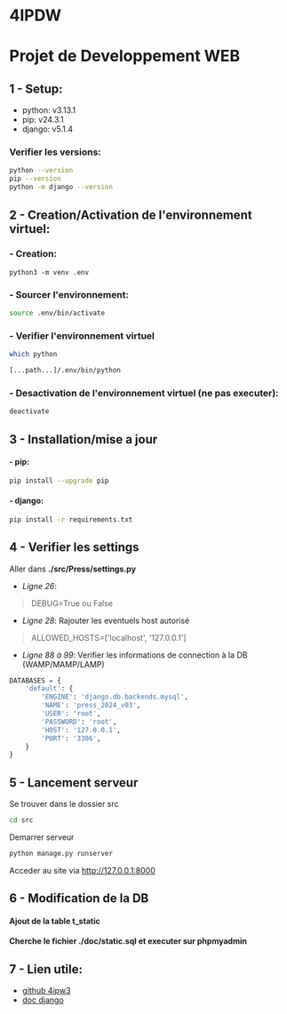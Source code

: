 # 4IPDW
# Projet de Developpement WEB
## 1 - Setup:
- python: v3.13.1
- pip: v24.3.1
- django: v5.1.4
### Verifier les versions:
```bash
python --version
pip --version
python -m django --version
```
## 2 - Creation/Activation de l'environnement virtuel:
### - Creation:
```
python3 -m venv .env
```
### - Sourcer l'environnement:
```bash
source .env/bin/activate
```
### - Verifier l'environnement virtuel
```bash
which python

[...path...]/.env/bin/python
```
### - Desactivation de l'environnement virtuel (ne pas executer):
```bash
deactivate
```
## 3 - Installation/mise a jour
#### - pip:
```bash
pip install --upgrade pip
```
#### - django:
```bash
pip install -r requirements.txt
```
## 4 - Verifier les settings
Aller dans **./src/Press/settings.py**
- *Ligne 26*: 
>DEBUG=True ou False
- *Ligne 28*: 
Rajouter les eventuels host autorisé
>ALLOWED_HOSTS=['localhost', '127.0.0.1'] 
- *Ligne 88 à 99*: Verifier les informations de connection à la DB (WAMP/MAMP/LAMP)
```python
DATABASES = {
    'default': {
        'ENGINE': 'django.db.backends.mysql',
        'NAME': 'press_2024_v03',
        'USER': 'root',
        'PASSWORD': 'root',
        'HOST': '127.0.0.1',
        'PORT': '3306',
    }
}
```
## 5 - Lancement serveur
Se trouver dans le dossier src
```bash
cd src
```
Demarrer serveur
```bash
python manage.py runserver
```
Acceder au site via http://127.0.0.1:8000
## 6 - Modification de la DB
#### Ajout de la table t_static

#### Cherche le fichier ./doc/static.sql et executer sur phpmyadmin

## 7 - Lien utile:
- [github 4ipw3](https://github.com/iMomobxl/4ipw3-project.git)
- [doc django](https://docs.djangoproject.com/fr/5.1/)